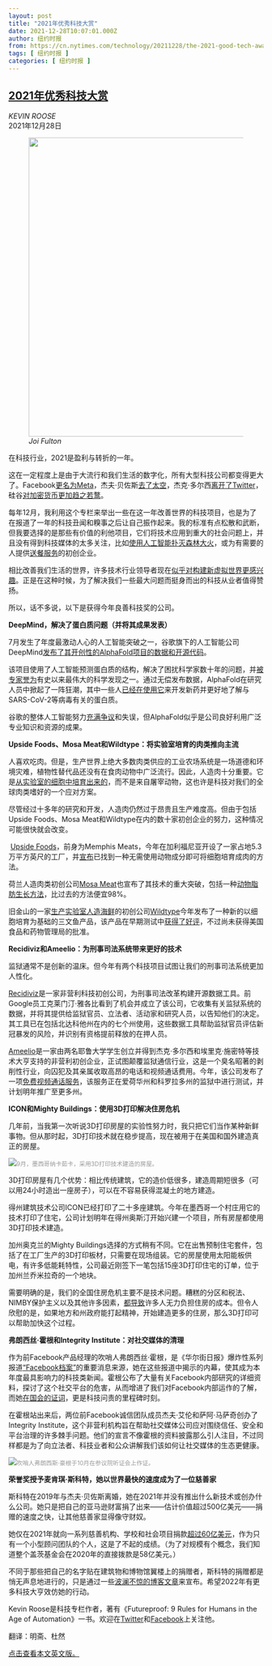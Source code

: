 ```yaml
---
layout: post
title: "2021年优秀科技大赏"
date: 2021-12-28T10:07:01.000Z
author: 纽约时报
from: https://cn.nytimes.com/technology/20211228/the-2021-good-tech-awards/
tags: [ 纽约时报 ]
categories: [ 纽约时报 ]
---
```

<!--1640686021000-->
[2021年优秀科技大赏](https://cn.nytimes.com/technology/20211228/the-2021-good-tech-awards/)
------

<div>
<address>KEVIN ROOSE</address><time pudate="2021-12-28 05:39:15" datetime="2021-12-28 05:39:15">2021年12月28日</time><figure><img src="https://images.weserv.nl/?url=static01.nyt.com/images/2021/12/27/business/27roose/27roose-master1050.jpg" width="1050" height="591"><figcaption> <cite>Joi Fulton</cite></figcaption></figure><section><p>在科技行业，2021是盈利与转折的一年。</p><p>这在一定程度上是由于大流行和我们生活的数字化，所有大型科技公司都变得更大了。Facebook<a href="https://www.nytimes.com/2021/10/28/technology/facebook-meta-name-change.html">更名为Meta</a>，杰夫·贝佐斯<a href="https://www.nytimes.com/2021/07/11/science/jeff-bezos-space-flight-blue-origin.html">去了太空</a>，杰克·多尔西<a href="https://www.nytimes.com/2021/11/29/technology/jack-dorsey-twitter.html">离开了Twitter</a>，硅谷<a href="https://www.nytimes.com/2021/12/20/technology/silicon-valley-cryptocurrency-start-ups.html">对加密货币更加趋之若鹜</a>。</p><p>每年12月，我利用这个专栏来举出一些在这一年改善世界的科技项目，也是为了在报道了一年的科技丑闻和糗事之后让自己振作起来。我的标准有点松散和武断，但我要选择的是那些有价值的利他项目，它们将技术应用到重大的社会问题上，并且没有得到科技媒体的太多关注，比如<a href="https://www.nytimes.com/2020/12/30/technology/2020-good-tech-awards.html">使用人工智能扑灭森林大火</a>，或为有需要的人提供<a href="https://www.nytimes.com/2019/12/30/technology/the-2019-good-tech-awards.html">送餐服务</a>的初创企业。</p><p>相比改善我们生活的世界，许多技术行业领导者现在<a href="https://www.nytimes.com/2021/11/30/technology/dorsey-twitter-big-tech-ceos.html">似乎对构建新虚拟世界更感兴趣</a>。正是在这种时候，为了解决我们一些最大问题而挺身而出的科技从业者值得赞扬。</p><p>所以，话不多说，以下是获得今年良善科技奖的公司。</p><p><b>DeepMind，解决了蛋白质问题（并将其成果发表）</b></p><p>7月发生了年度最激动人心的人工智能突破之一，谷歌旗下的人工智能公司DeepMind<a href="https://www.nytimes.com/2021/07/22/technology/deepmind-ai-proteins-folding.html">发布了其开创性的AlphaFold项目的数据和开源代码</a>。</p><p>该项目使用了人工智能预测蛋白质的结构，解决了困扰科学家数十年的问题，并<a rel="noopener noreferrer" target="_blank" href="https://www.science.org/doi/10.1126/science.abn5795">被专家誉为</a>有史以来最伟大的科学发现之一。通过无偿发布数据，AlphaFold在研究人员中掀起了一阵狂潮，其中一些人<a rel="noopener noreferrer" target="_blank" href="https://www.biorxiv.org/content/10.1101/2021.05.10.443524v1">已经在使用它</a>来开发新药并更好地了解与SARS-CoV-2等病毒有关的蛋白质。</p><p>谷歌的整体人工智能努力<a href="https://www.nytimes.com/2021/03/15/technology/artificial-intelligence-google-bias.html">充满争议</a>和失误，但AlphaFold似乎是公司良好利用广泛专业知识和资源的成果。</p><p><b>Upside Foods、Mosa Meat和Wildtype：将实验室培育的肉类推向主流</b></p><p>人喜欢吃肉。但是，生产世界上绝大多数肉类供应的工业农场系统是一场道德和环境灾难，植物性替代品还没有在食肉动物中广泛流行。因此，人造肉十分重要。它是<a href="https://www.nytimes.com/2020/07/02/opinion/lab-grown-meat.html">从实验室的细胞中培育出来的</a>，而不是来自屠宰动物，这也许是科技对我们的全球肉类嗜好的一个应对方案。</p><p>尽管经过十多年的研究和开发，人造肉仍然过于昂贵且生产难度高。但由于包括Upside Foods、Mosa Meat和Wildtype在内的数十家初创企业的努力，这种情况可能很快就会改变。</p><p> <a rel="noopener noreferrer" target="_blank" href="https://upsidefoods.com/">Upside Foods</a>，前身为Memphis Meats，今年在加利福尼亚开设了一家占地5.3万平方英尺的工厂，并<a rel="noopener noreferrer" target="_blank" href="https://www.foodnavigator-usa.com/Article/2021/12/09/A-biological-breakthrough-UPSIDE-Foods-hails-animal-component-free-cell-media-for-cell-cultured-aka-cultivated-meat">宣布</a>已找到一种无需使用动物成分即可将细胞培育成肉的方法。</p><p>荷兰人造肉类初创公司<a rel="noopener noreferrer" target="_blank" href="https://mosameat.com/">Mosa Meat</a>也宣布了其技术的重大突破，包括一种<a rel="noopener noreferrer" target="_blank" href="https://mosameat.com/blog/milestone-fat-optimization">动物脂肪生长方法</a>，比过去的方法便宜98%。</p><p>旧金山的一家<a href="https://cn.nytimes.com/business/20211110/alternative-fish-cultivated-seafood/">生产实验室人造海鲜</a>的初创公司<a rel="noopener noreferrer" target="_blank" href="https://www.wildtypefoods.com/">Wildtype</a>今年发布了一种新的以细胞培育为基础的三文鱼产品，该产品在早期测试中<a rel="noopener noreferrer" target="_blank" href="https://www.axios.com/wild-type-lab-grown-seafood-63df4c44-fde3-45d7-9c87-42949f6fb0fa.html">获得了好评</a>，不过尚未获得美国食品和药物管理局的批准。</p><p><b>Recidiviz和Ameelio：为刑事司法系统带来更好的技术</b></p><p>监狱通常不是创新的温床。但今年有两个科技项目试图让我们的刑事司法系统更加人性化。</p><p><a rel="noopener noreferrer" target="_blank" href="https://www.recidiviz.org/">Recidiviz</a>是一家非营利科技初创公司，为刑事司法改革构建开源数据工具。前Google员工克莱门汀·雅各比看到了机会并成立了该公司，它收集有关监狱系统的数据，并将其提供给监狱官员、立法者、活动家和研究人员，以告知他们的决定。其工具已在包括北达科他州在内的七个州使用，这些数据工具帮助监狱官员评估新冠暴发的风险，并识别有资格提前释放的在押人员。</p><p><a rel="noopener noreferrer" target="_blank" href="https://ameelio.org/">Ameelio</a>是一家由两名耶鲁大学学生创立并得到杰克·多尔西和埃里克·施密特等技术大亨支持的非营利初创企业，正试图颠覆监狱通信行业，这是一个臭名昭著的剥削性行业，向囚犯及其亲属收取高昂的电话和视频通话费用。今年，该公司发布了一项<a rel="noopener noreferrer" target="_blank" href="https://techcrunch.com/2021/12/20/ameelios-free-video-calling-for-inmates-2022-launch/">免费视频通话服务</a>，该服务正在爱荷华州和科罗拉多州的监狱中进行测试，并计划明年推广至更多州。</p><p><b>ICON和Mighty Buildings：使用3D打印解决住房危机</b></p><p>几年前，当我第一次听说3D打印房屋的实验性努力时，我只把它们当作某种新鲜事物。但从那时起，3D打印技术就在稳步提高，现在被用于在美国和国外建造真正的房屋。</p><p><img src="https://images.weserv.nl/?url=static01.nyt.com/images/2021/12/23/business/00roose-2/merlin_194752197_e9586e6a-b542-4dc2-a61b-2d6ac6d5b761-master1050.jpg"><small style="color: #999;">9月，墨西哥纳卡茹卡，采用3D打印技术建造的房屋。</small></p><p>3D打印房屋有几个优势：相比传统建筑，它的造价低很多，建造周期短很多（可以用24小时造出一座房子），可以在不容易获得混凝土的地方建造。</p><p>得州建筑技术公司ICON已经打印了二十多座建筑。今年在墨西哥一个村庄用它的技术打印了住宅，公司计划明年在得州奥斯汀开始兴建一个项目，所有房屋都使用3D打印技术建造。</p><p>加州奥克兰的Mighty Buildings选择的方式稍有不同。它在出售预制住宅套件，包括了在工厂生产的3D打印板材，只需要在现场组装。它的房屋使用太阳能板供电，有许多低能耗特性，公司最近刚签下一笔包括15座3D打印住宅的订单，位于加州兰乔米拉奇的一个地块。</p><p>需要明确的是，我们的全国住房危机主要不是技术问题。糟糕的分区和税法、NIMBY保护主义以及其他许多因素，<a href="https://www.nytimes.com/2020/02/13/business/economy/housing-crisis-conor-dougherty-golden-gates.html">都导致</a>许多人无力负担住房的成本。但令人欣慰的是，如果地方和州政府能打起精神，开始建造更多的住房，那么3D打印可以帮助加快这个过程。</p><p><b>弗朗西丝·霍根和Integrity Institute：对社交媒体的清理</b></p><p>作为前Facebook产品经理的吹哨人弗朗西丝·霍根，是《华尔街日报》爆炸性系列报道<a rel="noopener noreferrer" target="_blank" href="https://www.wsj.com/articles/the-facebook-files-11631713039">“Facebook档案”</a>的重要消息来源，她在这些报道中揭示的内幕，使其成为本年度最具影响力的科技类新闻。霍根公布了大量有关Facebook内部研究的详细资料，探讨了这个社交平台的危害，从而增进了我们对Facebook内部运作的了解，而她<a href="https://www.nytimes.com/2021/10/05/technology/what-happened-at-facebook-whistleblower-hearing.html">在国会的证词</a>，更是科技问责的里程碑时刻。</p><p>在霍根站出来后，两位前Facebook诚信团队成员杰夫·艾伦和萨阿·马萨奇创办了Integrity Institute，这个非营利机构旨在帮助社交媒体公司应对围绕信任、安全和平台治理的许多棘手问题。他们的宣言不像霍根的资料披露那么引人注目，不过同样都是为了向立法者、科技业者和公众讲解我们该如何让社交媒体的生态更健康。</p><p><img src="https://images.weserv.nl/?url=static01.nyt.com/images/2021/12/23/nyregion/00roose-3/merlin_195853971_0e6dd018-1b71-4d2e-8633-395be6a47402-master1050.jpg"><small style="color: #999;">吹哨人弗朗西斯·豪根于10月在参议院听证会上作证。</small></p><p><b>荣誉奖授予麦肯琪·斯科特，她以世界最快的速度成为了一位慈善家</b></p><p>斯科特在2019年与杰夫·贝佐斯离婚，她在2021年并没有推出什么新技术或创办什么公司。她只是把自己的亚马逊财富捐了出来——估计价值超过500亿美元——捐赠的速度之快，让其他慈善家显得像守财奴。</p><p>她仅在2021年就向一系列慈善机构、学校和社会项目捐款<a href="https://www.nytimes.com/2020/12/15/business/mackenzie-scott-donations.html">超过60亿美元</a>，作为只有一个小型顾问团队的个人，这是了不起的成绩。（为了对规模有个概念，我们知道整个盖茨基金会在2020年的直接拨款是58亿美元。）</p><p>不同于那些把自己的名字贴在建筑物和博物馆翼楼上的捐赠者，斯科特的捐赠都是悄无声息地进行的，只是通过一些<a rel="noopener noreferrer" target="_blank" href="https://mackenzie-scott.medium.com/seeding-by-ceding-ea6de642bf">波澜不惊的博客文章</a>来宣布。希望2022年有更多科技大亨效仿她的行动。</p></section><footer><p>Kevin Roose是科技专栏作者，著有《Futureproof: 9 Rules for Humans in the Age of Automation》一书。欢迎在<a rel="nofollow" target="_blank" href="https://twitter.com/kevinroose" title="Link: https://twitter.com/kevinroose">Twitter</a>和<a rel="nofollow" target="_blank" href="https://www.facebook.com/kevinroose">Facebook</a>上关注他。</p><p>翻译：明斋、杜然</p><p><a rel="nofollow" target="_blank" href="https://www.nytimes.com/2021/12/27/technology/the-2021-good-tech-awards.html">点击查看本文英文版。</a></p></footer>
</div>
